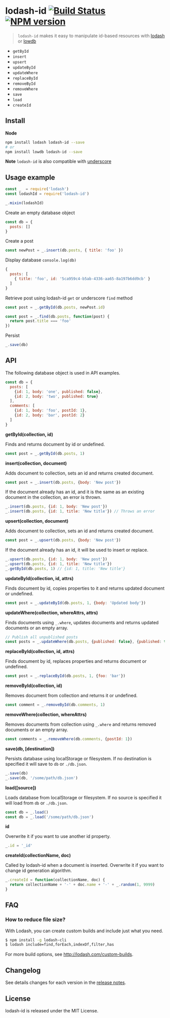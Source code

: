 # lodash-id [![Build Status](https://travis-ci.org/typicode/lodash-id.svg)](https://travis-ci.org/typicode/lodash-id) [![NPM version](https://badge.fury.io/js/lodash-id.svg)](http://badge.fury.io/js/lodash-id)

> `lodash-id` makes it easy to manipulate id-based resources with [lodash](https://lodash.com/) or [lowdb](https://github.com/typicode/lowdb)

* `getById`
* `insert`
* `upsert`
* `updateById`
* `updateWhere`
* `replaceById`
* `removeById`
* `removeWhere`
* `save`
* `load`
* `createId`


## Install

__Node__

```bash
npm install lodash lodash-id --save
# or
npm install lowdb lodash-id --save
```

__Note__ `lodash-id` is also compatible with [underscore](http://underscorejs.org/)


## Usage example

```js
const _  = require('lodash')
const lodashId = require('lodash-id')

_.mixin(lodashId)
```

Create an empty database object

```js
const db = {
  posts: []
}
```

Create a post

```js
const newPost = _.insert(db.posts, { title: 'foo' })
```

Display database `console.log(db)`

```js
{
  posts: [
    { title: 'foo', id: '5ca959c4-b5ab-4336-aa65-8a197b6dd9cb' }
  ]
}
```

Retrieve post using lodash-id `get` or underscore `find` method

```js
const post = _.getById(db.posts, newPost.id)

const post = _.find(db.posts, function(post) {
  return post.title === 'foo'
})
```

Persist

```js
_.save(db)
```

## API

The following database object is used in API examples.

```js
const db = {
  posts: [
    {id: 1, body: 'one', published: false},
    {id: 2, body: 'two', published: true}
  ],
  comments: [
    {id: 1, body: 'foo', postId: 1},
    {id: 2, body: 'bar', postId: 2}
  ]
}
```

__getById(collection, id)__

Finds and returns document by id or undefined.

```js
const post = _.getById(db.posts, 1)
```

__insert(collection, document)__

Adds document to collection, sets an id and returns created document.

```js
const post = _.insert(db.posts, {body: 'New post'})
```

If the document already has an id, and it is the same as an existing document in the collection, an error is thrown.

```js
_.insert(db.posts, {id: 1, body: 'New post'})
_.insert(db.posts, {id: 1, title: 'New title'}) // Throws an error
```

__upsert(collection, document)__

Adds document to collection, sets an id and returns created document.

```js
const post = _.upsert(db.posts, {body: 'New post'})
```

If the document already has an id, it will be used to insert or replace.

```js
_.upsert(db.posts, {id: 1, body: 'New post'})
_.upsert(db.posts, {id: 1, title: 'New title'})
_.getById(db.posts, 1) // {id: 1, title: 'New title'}
```

__updateById(collection, id, attrs)__

Finds document by id, copies properties to it and returns updated document or undefined.

```js
const post = _.updateById(db.posts, 1, {body: 'Updated body'})
```

__updateWhere(collection, whereAttrs, attrs)__

Finds documents using `_.where`, updates documents and returns updated documents or an empty array.

```js
// Publish all unpublished posts
const posts = _.updateWhere(db.posts, {published: false}, {published: true})
```

__replaceById(collection, id, attrs)__

Finds document by id, replaces properties and returns document or undefined.

```js
const post = _.replaceById(db.posts, 1, {foo: 'bar'})
```

__removeById(collection, id)__

Removes document from collection and returns it or undefined.

```js
const comment = _.removeById(db.comments, 1)
```

__removeWhere(collection, whereAttrs)__

Removes documents from collection using `_.where` and returns removed documents or an empty array.

```js
const comments = _.removeWhere(db.comments, {postId: 1})
```

__save(db, [destination])__

Persists database using localStorage or filesystem. If no destination is specified it will save to `db` or `./db.json`.

```js
_.save(db)
_.save(db, '/some/path/db.json')
```

__load([source])__

Loads database from localStorage or filesystem. If no source is specified it will load from `db` or `./db.json`.

```js
const db = _.load()
const db = _.load('/some/path/db.json')
```

__id__

Overwrite it if you want to use another id property.

```js
_.id = '_id'
```

__createId(collectionName, doc)__

Called by lodash-id when a document is inserted. Overwrite it if you want to change id generation algorithm.

```js
_.createId = function(collectionName, doc) {
  return collectionName + '-' + doc.name + '-' + _.random(1, 9999)
}
```

## FAQ

### How to reduce file size?

With Lodash, you can create custom builds and include just what you need.


```bash
$ npm install -g lodash-cli
$ lodash include=find,forEach,indexOf,filter,has
```

For more build options, see http://lodash.com/custom-builds.

## Changelog

See details changes for each version in the [release notes](https://github.com/typicode/lodash-id/releases).

## License

lodash-id is released under the MIT License.
